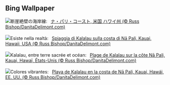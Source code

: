 ## Bing Wallpaper
![](https://www.bing.com/th?id=OHR.NaPaliKauai_JA-JP1764842674_UHD.jpg&w=1000)断崖絶壁の海岸線:&nbsp;&ensp;[ナ・パリ・コースト, 米国 ハワイ州 (© Russ Bishop/DanitaDelimont.com)](https://www.bing.com/th?id=OHR.NaPaliKauai_JA-JP1764842674_UHD.jpg)
<br><br/>
![](https://www.bing.com/th?id=OHR.NaPaliKauai_IT-IT1557569434_UHD.jpg&w=1000)Esiste nella realtà:&nbsp;&ensp;[Spiaggia di Kalalau sulla costa di Nā Pali, Kauai, Hawaii, USA (© Russ Bishop/DanitaDelimont.com)](https://www.bing.com/th?id=OHR.NaPaliKauai_IT-IT1557569434_UHD.jpg)
<br><br/>
![](https://www.bing.com/th?id=OHR.NaPaliKauai_FR-FR8653157618_UHD.jpg&w=1000)Kalalau, entre terre sacrée et océan:&nbsp;&ensp;[Plage de Kalalau sur la côte Nā Pali, Kauai, Hawaï, États-Unis (© Russ Bishop/DanitaDelimont.com)](https://www.bing.com/th?id=OHR.NaPaliKauai_FR-FR8653157618_UHD.jpg)
<br><br/>
![](https://www.bing.com/th?id=OHR.NaPaliKauai_ES-ES3845188228_UHD.jpg&w=1000)Colores vibrantes:&nbsp;&ensp;[Playa de Kalalau en la costa de Nā Pali, Kauai, Hawái, EE. UU. (© Russ Bishop/DanitaDelimont.com)](https://www.bing.com/th?id=OHR.NaPaliKauai_ES-ES3845188228_UHD.jpg)
<br><br/>
